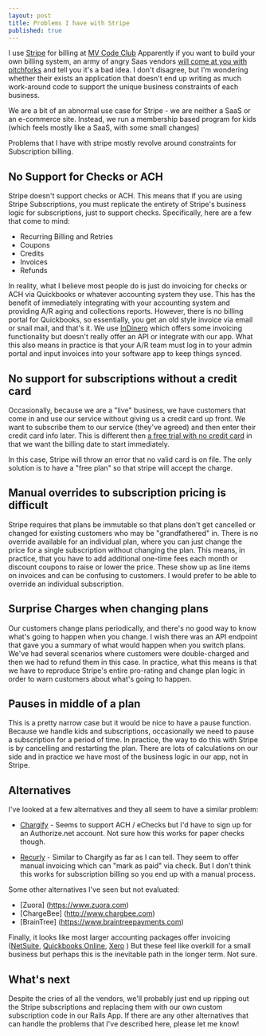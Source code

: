 ```yaml
---
layout: post
title: Problems I have with Stripe
published: true
---
```

I use [Stripe](https://www.stripe.com) for billing at [MV Code Club](https://www.mvcodeclub.com)  Apparently if you want to build your own billing system, an army of angry Saas vendors [will come at you with pitchforks](https://www.google.com/search?q=should+i+build+a+billing+system&oq=should+i+build+a+billing+system&aqs=chrome..69i57.7336j0j7&sourceid=chrome&es_sm=93&ie=UTF-8) and tell you it's a bad idea.   I don't disagree, but I'm wondering whether their exists an application that doesn't end up writing as much work-around code to support the unique business constraints of each business.

We are a bit of an abnormal use case for Stripe - we are neither a SaaS or an e-commerce site.  Instead, we run a membership based program for kids (which feels mostly like a SaaS, with some small changes)

Problems that I have with stripe mostly revolve around constraints for Subscription billing.  

## No Support for Checks or ACH
Stripe doesn't support checks or ACH.  This means that if you are using Stripe Subscriptions, you must replicate the entirety of Stripe's business logic for subscriptions, just to support checks.  Specifically, here are a few that come to mind:

 * Recurring Billing and Retries
 * Coupons
 * Credits
 * Invoices
 * Refunds

In reality, what I believe most people do is just do invoicing for checks or ACH via Quickbooks or whatever accounting system they use.  This has the benefit of immediately integrating with your accounting system and providing A/R aging and collections reports.  However, there is no billing portal for Quickbooks, so essentially, you get an old style invoice via email or snail mail, and that's it.  We use [InDinero](http://www.indinero.com) which offers some invoicing functionality but doesn't really offer an API or integrate with our app.   What this also means in practice is that your A/R team must log in to your admin portal and input invoices into your software app to keep things synced.  

## No support for subscriptions without a credit card
Occasionally, because we are a "live" business, we have customers that come in and use our service without giving us a credit card up front. We want to subscribe them to our service (they've agreed) and then enter their credit card info later.  This is different then [a free trial with no credit card](http://stackoverflow.com/questions/19467287/stripe-how-to-handle-subscription-with-a-free-plan-and-no-credit-card-required) in that we want the billing date to start immediately. 

In this case, Stripe will throw an error that no valid card is on file.  The only solution is to have a "free plan" so that stripe will accept the charge.

## Manual overrides to subscription pricing is difficult
Stripe requires that plans be immutable so that plans don't get cancelled or changed for existing customers who may be "grandfathered" in.  There is no override available for an individual plan, where you can just change the price for a single subscription without changing the plan.  This means, in practice, that you have to add additional one-time fees each month or discount coupons to raise or lower the price.  These show up as line items on invoices and can be confusing to customers.  I would prefer to be able to override an individual subscription.

## Surprise Charges when changing plans
Our customers change plans periodically, and there's no good way to know what's going to happen when you change.  I wish there was an API endpoint that gave you a summary of what would happen when you switch plans.  We've had several scenarios where customers were double-charged and then we had to refund them in this case.  In practice, what this means is that we have to reproduce Stripe's entire pro-rating and change plan logic in order to warn customers about what's going to happen.

## Pauses in middle of a plan
This is a pretty narrow case but it would be nice to have a pause function.  Because we handle kids and subscriptions, occasionally we need to pause a subscription for a period of time.  In practice, the way to do this with Stripe is by cancelling and restarting the plan.  There are lots of calculations on our side and in practice we have most of the business logic in our app, not in Stripe.

## Alternatives
I've looked at a few alternatives and they all seem to have a similar problem:

 * [Chargify](https://www.charigify.com) - Seems to support ACH / eChecks but I'd have to sign up for an Authorize.net account.  Not sure how this works for paper checks though.
 
 * [Recurly](https://www.recurly.com) - Similar to  Chargify as far as I can tell. They seem to offer manual invoicing which can "mark as paid" via check.  But I don't think this works for subscription billing so you end up with a manual process.
 
Some other alternatives I've seen but not evaluated:
 * [Zuora] (https://www.zuora.com)
 * [ChargeBee] (http://www.chargbee.com)
 * [BrainTree] (https://www.braintreepayments.com)
 
Finally, it looks like most larger accounting packages offer invoicing ([NetSuite](https://www.netsuite.com), [Quickbooks Online](http://quickbooks.intuit.com/online), [Xero](https://www.xero.com) )   But these feel like overkill for a small business but perhaps this is the inevitable path in the longer term.  Not sure.

## What's next
Despite the cries of all the vendors, we'll probably just end up ripping out the Stripe subscriptions and replacing them with our own custom subscription code in our Rails App.  If there are any other alternatives that can handle the problems that I've described here, please let me know!


 
